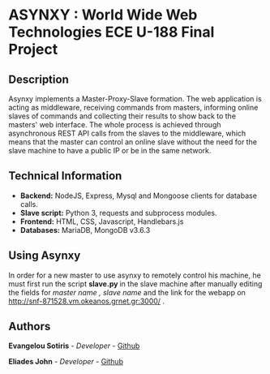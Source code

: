 # ASYNXY : World Wide Web Technologies ECE U-188 Final Project

## Description
Asynxy implements a Master-Proxy-Slave formation. The web application is acting as middleware, receiving commands from masters, informing online slaves of commands and collecting their results to show back to the masters' web interface. The whole process is achieved through asynchronous REST API calls from the slaves to the middleware, which means that the master can control an online slave without the need for the slave machine to have a public IP or be in the same network.

## Technical Information

- <b>Backend:</b> NodeJS, Express, Mysql and Mongoose clients for database calls.
- <b>Slave script:</b> Python 3, requests and subprocess modules.
- <b>Frontend:</b> HTML, CSS, Javascript, Handlebars.js
- <b>Databases:</b> MariaDB, MongoDB v3.6.3

## Using Asynxy

In order for a new master to use asynxy to remotely control his machine, he must first run the script <b> slave.py </b> in the slave machine after manually editing the fields for <i> master name , slave name </i> and the link for the webapp on http://snf-871528.vm.okeanos.grnet.gr:3000/ .

## Authors

**Evangelou Sotiris** - *Developer* - [Github](https://github.com/EvangelouSotiris)

**Eliades John** - *Developer* - [Github](https://github.com/johneliades)
